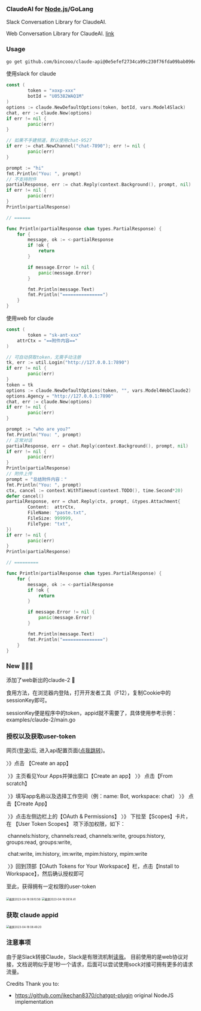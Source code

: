 ### ClaudeAI for [Node.js](./README_node.md)/GoLang

Slack Conversation Library for ClaudeAI.

Web Conversation Library for ClaudeAI.  [link](https://claude.ai/chat)

### Usage
```bash
go get github.com/bincooo/claude-api@0e5efef2734ca99c230f76fda09bab096e7020d6
```

使用slack for claude
```go
const (
		token = "xoxp-xxx"
		botId = "U05382WAQ1M"
)
options := claude.NewDefaultOptions(token, botId, vars.Model4Slack)
chat, err := claude.New(options)
if err != nil {
		panic(err)
}

// 如果不手建频道，默认使用chat-9527
if err := chat.NewChannel("chat-7890"); err != nil {
		panic(err)
}

prompt := "hi"
fmt.Println("You: ", prompt)
// 不支持附件
partialResponse, err := chat.Reply(context.Background(), prompt, nil)
if err != nil {
		panic(err)
}
Println(partialResponse)

// ======

func Println(partialResponse chan types.PartialResponse) {
	for {
		message, ok := <-partialResponse
		if !ok {
			return
		}

		if message.Error != nil {
			panic(message.Error)
		}

		fmt.Println(message.Text)
		fmt.Println("===============")
	}
}
```

使用web for claude

```go
const (
		token = "sk-ant-xxx"
  	attrCtx = "==附件内容=="
)

// 可自动获取token，无需手动注册
tk, err := util.Login("http://127.0.0.1:7890")
if err != nil {
		panic(err)
}
token = tk
options := claude.NewDefaultOptions(token, "", vars.Model4WebClaude2)
options.Agency = "http://127.0.0.1:7890"
chat, err := claude.New(options)
if err != nil {
		panic(err)
}

prompt := "who are you?"
fmt.Println("You: ", prompt)
// 正常对话
partialResponse, err = chat.Reply(context.Background(), prompt, nil)
if err != nil {
		panic(err)
}
Println(partialResponse)
// 附件上传
prompt = "总结附件内容："
fmt.Println("You: ", prompt)
ctx, cancel := context.WithTimeout(context.TODO(), time.Second*20)
defer cancel()
partialResponse, err = chat.Reply(ctx, prompt, &types.Attachment{
		Content:  attrCtx,
		FileName: "paste.txt",
		FileSize: 999999,
		FileType: "txt",
})
if err != nil {
		panic(err)
}
Println(partialResponse)

// =========

func Println(partialResponse chan types.PartialResponse) {
	for {
		message, ok := <-partialResponse
		if !ok {
			return
		}

		if message.Error != nil {
			panic(message.Error)
		}

		fmt.Println(message.Text)
		fmt.Println("===============")
	}
}
```



### New 🎉🎉🎉

添加了web新出的claude-2 🎉

食用方法，在浏览器内登陆，打开开发者工具（F12），复制Cookie中的sessionKey即可。

sessionKey便是程序中的token，appid就不需要了，具体使用参考示例：examples/claude-2/main.go

### 授权以及获取user-token

网页([登录](https://app.slack.com))后, 进入api配置页面([点我跳转](https://api.slack.com/))。

〉》点击 【Create an app】

​	〉》主页看见Your Apps并弹出窗口【Create an app】  〉》  点击【From scratch】

​	〉》填写app名称以及选择工作空间（例：name: Bot, workspace: chat）	 〉》  点击【Create App】

​	〉》点击左侧边栏上的【OAuth & Permissions】	 〉》  下拉至【Scopes】卡片，在 【User Token Scopes】 项下添加权限，如下：

​							channels:history,  channels:read,  channels:write,  groups:history,  groups:read,  groups:write, 

​							chat:write,  im:history,  im:write,  mpim:history,  mpim:write

​	〉》回到顶部【OAuth Tokens for Your Workspace】栏，点击【Install to Workspace】，然后确认授权即可


至此，获得拥有一定权限的user-token

<img src="static/截屏2023-04-18 09.10.56.png" alt="截屏2023-04-18 09.10.56" style="zoom:50%;" />



<img src="static/截屏2023-04-18 09.14.41.png" alt="截屏2023-04-18 09.14.41" style="zoom:50%;" />



### 获取 claude appid

<img src="static/截屏2023-04-18 08.49.20.png" alt="截屏2023-04-18 08.49.20" style="zoom:50%;" />

### 注意事项
由于是Slack转接Claude，Slack是有限流机制[读我](https://api.slack.com/docs/rate-limits#tier_t5)。
目前使用的是web协议对接，文档说明似乎是1秒一个请求，后面可以尝试使用sock对接可拥有更多的请求流量。

Credits
Thank you to:

- https://github.com/ikechan8370/chatgpt-plugin original NodeJS implementation

